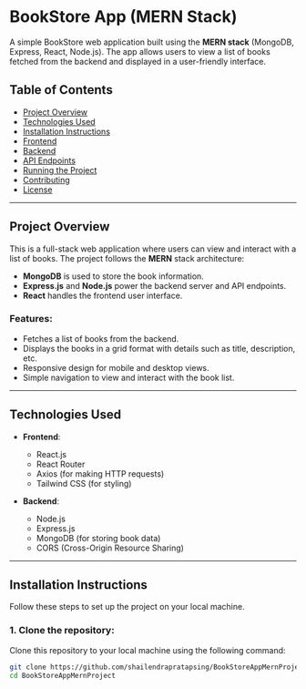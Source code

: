 # BookStore App (MERN Stack)

A simple BookStore web application built using the **MERN stack** (MongoDB, Express, React, Node.js). The app allows users to view a list of books fetched from the backend and displayed in a user-friendly interface.

## Table of Contents
- [Project Overview](#project-overview)
- [Technologies Used](#technologies-used)
- [Installation Instructions](#installation-instructions)
- [Frontend](#frontend)
- [Backend](#backend)
- [API Endpoints](#api-endpoints)
- [Running the Project](#running-the-project)
- [Contributing](#contributing)
- [License](#license)

---

## Project Overview

This is a full-stack web application where users can view and interact with a list of books. The project follows the **MERN** stack architecture:
- **MongoDB** is used to store the book information.
- **Express.js** and **Node.js** power the backend server and API endpoints.
- **React** handles the frontend user interface.

### Features:
- Fetches a list of books from the backend.
- Displays the books in a grid format with details such as title, description, etc.
- Responsive design for mobile and desktop views.
- Simple navigation to view and interact with the book list.

---

## Technologies Used

- **Frontend**:
  - React.js
  - React Router
  - Axios (for making HTTP requests)
  - Tailwind CSS (for styling)

- **Backend**:
  - Node.js
  - Express.js
  - MongoDB (for storing book data)
  - CORS (Cross-Origin Resource Sharing)
  
---

## Installation Instructions

Follow these steps to set up the project on your local machine.

### 1. Clone the repository:
Clone this repository to your local machine using the following command:

```bash
git clone https://github.com/shailendrapratapsing/BookStoreAppMernProject.git
cd BookStoreAppMernProject
